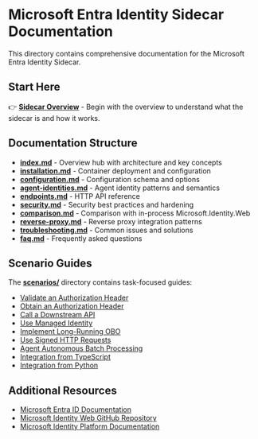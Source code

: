 # Microsoft Entra Identity Sidecar Documentation

This directory contains comprehensive documentation for the Microsoft Entra Identity Sidecar.

## Start Here

👉 **[Sidecar Overview](index.md)** - Begin with the overview to understand what the sidecar is and how it works.

## Documentation Structure

- **[index.md](index.md)** - Overview hub with architecture and key concepts
- **[installation.md](installation.md)** - Container deployment and configuration
- **[configuration.md](configuration.md)** - Configuration schema and options
- **[agent-identities.md](agent-identities.md)** - Agent identity patterns and semantics
- **[endpoints.md](endpoints.md)** - HTTP API reference
- **[security.md](security.md)** - Security best practices and hardening
- **[comparison.md](comparison.md)** - Comparison with in-process Microsoft.Identity.Web
- **[reverse-proxy.md](reverse-proxy.md)** - Reverse proxy integration patterns
- **[troubleshooting.md](troubleshooting.md)** - Common issues and solutions
- **[faq.md](faq.md)** - Frequently asked questions

## Scenario Guides

The **[scenarios/](scenarios/)** directory contains task-focused guides:

- [Validate an Authorization Header](scenarios/validate-authorization-header.md)
- [Obtain an Authorization Header](scenarios/obtain-authorization-header.md)
- [Call a Downstream API](scenarios/call-downstream-api.md)
- [Use Managed Identity](scenarios/managed-identity.md)
- [Implement Long-Running OBO](scenarios/long-running-obo.md)
- [Use Signed HTTP Requests](scenarios/signed-http-request.md)
- [Agent Autonomous Batch Processing](scenarios/agent-autonomous-batch.md)
- [Integration from TypeScript](scenarios/using-from-typescript.md)
- [Integration from Python](scenarios/using-from-python.md)

## Additional Resources

- [Microsoft Entra ID Documentation](https://docs.microsoft.com/en-us/azure/active-directory/)
- [Microsoft Identity Web GitHub Repository](https://github.com/AzureAD/microsoft-identity-web)
- [Microsoft Identity Platform Documentation](https://docs.microsoft.com/en-us/azure/active-directory/develop/)
